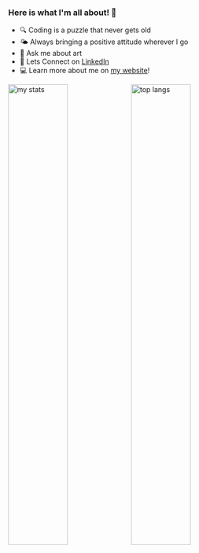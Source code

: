### Here is what I'm all about! 👋

- 🔍 Coding is a puzzle that never gets old
- 🌤️ Always bringing a positive attitude wherever I go
- 🎨 Ask me about art
- 🤝 Lets Connect on [LinkedIn](https://www.linkedin.com/in/benjamin-lee300)
- 💻 Learn more about me on [my website](https://minseoklee.oopy.io/)!

<img alt="my stats" align="left" width="49%" src="https://github-readme-stats.vercel.app/api?username=mslee300&show_icons=true&theme=transparent" />

<img alt="top langs" align="left" width="49%" src="https://github-readme-stats.vercel.app/api/top-langs/?username=mslee300" />
